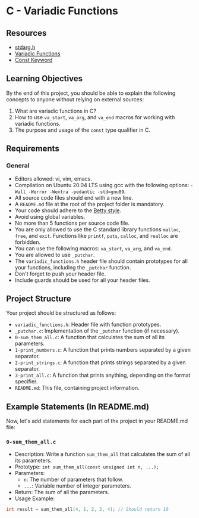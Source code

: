 # C - Variadic Functions

## Resources
- [stdarg.h](https://en.cppreference.com/w/c/header/stdarg.h)
- [Variadic Functions](https://www.gnu.org/software/libc/manual/html_node/Variadic-Functions.html)
- [Const Keyword](https://en.cppreference.com/w/c/language/const)

## Learning Objectives
By the end of this project, you should be able to explain the following concepts to anyone without relying on external sources:

1. What are variadic functions in C?
2. How to use `va_start`, `va_arg`, and `va_end` macros for working with variadic functions.
3. The purpose and usage of the `const` type qualifier in C.

## Requirements

### General
- Editors allowed: vi, vim, emacs.
- Compilation on Ubuntu 20.04 LTS using gcc with the following options: `-Wall -Werror -Wextra -pedantic -std=gnu89`.
- All source code files should end with a new line.
- A `README.md` file at the root of the project folder is mandatory.
- Your code should adhere to the [Betty style](https://github.com/holbertonschool/Betty).
- Avoid using global variables.
- No more than 5 functions per source code file.
- You are only allowed to use the C standard library functions `malloc`, `free`, and `exit`. Functions like `printf`, `puts`, `calloc`, and `realloc` are forbidden.
- You can use the following macros: `va_start`, `va_arg`, and `va_end`.
- You are allowed to use `_putchar`.
- The `variadic_functions.h` header file should contain prototypes for all your functions, including the `_putchar` function.
- Don't forget to push your header file.
- Include guards should be used for all your header files.

## Project Structure

Your project should be structured as follows:

- `variadic_functions.h`: Header file with function prototypes.
- `_putchar.c`: Implementation of the `_putchar` function (if necessary).
- `0-sum_them_all.c`: A function that calculates the sum of all its parameters.
- `1-print_numbers.c`: A function that prints numbers separated by a given separator.
- `2-print_strings.c`: A function that prints strings separated by a given separator.
- `3-print_all.c`: A function that prints anything, depending on the format specifier.
- `README.md`: This file, containing project information.

## Example Statements (In README.md)

Now, let's add statements for each part of the project in your README.md file:

### `0-sum_them_all.c`

- Description: Write a function `sum_them_all` that calculates the sum of all its parameters.
- Prototype: `int sum_them_all(const unsigned int n, ...);`
- Parameters:
  - `n`: The number of parameters that follow.
  - `...`: Variable number of integer parameters.
- Return: The sum of all the parameters.
- Usage Example:

```c
int result = sum_them_all(4, 1, 2, 3, 4); // Should return 10

